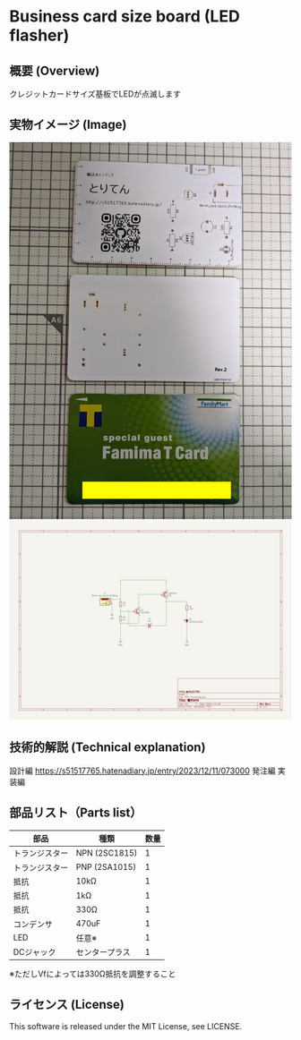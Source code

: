 # Business card size board (LED flasher)

## 概要 (Overview)

クレジットカードサイズ基板でLEDが点滅します

## 実物イメージ (Image)

<img src="img/image.jpg" width="700">
<img src="img/schematic.jpg" width="700">


## 技術的解説 (Technical explanation)

設計編 https://s51517765.hatenadiary.jp/entry/2023/12/11/073000
発注編 
実装編 


## 部品リスト（Parts list）

|部品|種類|数量|
|---|---|---|
|トランジスター|NPN (2SC1815)|1|
|トランジスター|PNP (2SA1015)|1|
|抵抗|10kΩ|1|
|抵抗|1kΩ|1|
|抵抗|330Ω|1|
|コンデンサ|470uF|1|
|LED|任意※|1|
|DCジャック|センタープラス|1|

※ただしVfによっては330Ω抵抗を調整すること

## ライセンス (License)

This software is released under the MIT License, see LICENSE.
